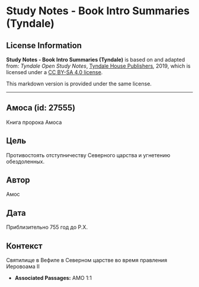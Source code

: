 # Study Notes - Book Intro Summaries (Tyndale)

## License Information

**Study Notes - Book Intro Summaries (Tyndale)** is based on and adapted from: _Tyndale Open Study Notes_, [Tyndale House Publishers](https://tyndaleopenresources.com/), 2019, which is licensed under a [CC BY-SA 4.0 license](https://creativecommons.org/licenses/by-sa/4.0/legalcode.en).

This markdown version is provided under the same license.



--------------------------------

## Амоса (id: 27555)

Книга пророка Амоса

Цель
----

Противостоять отступничеству Северного царства и угнетению обездоленных.

Автор
-----

Амос

Дата
----

Приблизительно 755 год до Р.Х.

Контекст
--------

Святилище в Вефиле в Северном царстве во время правления Иеровоама II

* **Associated Passages:** AMO 1:1

